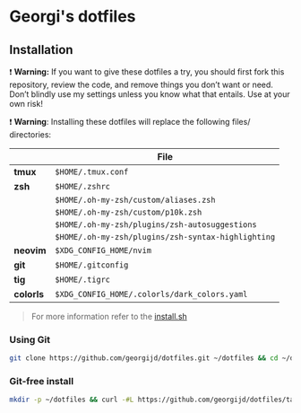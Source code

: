 # Georgi's dotfiles

## Installation

 :exclamation: **Warning:** If you want to give these dotfiles a try, you should first fork this repository, review the code, and remove things you don’t want or need. Don’t blindly use my settings unless you know what that entails. Use at your own risk!

:exclamation: **Warning**: Installing these dotfiles will replace the following files/ directories:

|| File
------------- | -------------
**tmux**  | `$HOME/.tmux.conf`
**zsh**  | `$HOME/.zshrc`
|| `$HOME/.oh-my-zsh/custom/aliases.zsh`
|| `$HOME/.oh-my-zsh/custom/p10k.zsh`
|| `$HOME/.oh-my-zsh/plugins/zsh-autosuggestions`
|| `$HOME/.oh-my-zsh/plugins/zsh-syntax-highlighting`
**neovim**  | `$XDG_CONFIG_HOME/nvim`
**git**  | `$HOME/.gitconfig`
**tig**  | `$HOME/.tigrc`
**colorls**  | `$XDG_CONFIG_HOME/.colorls/dark_colors.yaml`

> For more information refer to the [install.sh](./install.sh)

### Using Git
```bash
git clone https://github.com/georgijd/dotfiles.git ~/dotfiles && cd ~/dotfiles && ./install.sh
```

### Git-free install
```bash
mkdir -p ~/dotfiles && curl -#L https://github.com/georgijd/dotfiles/tarball/master | tar -xzv -C ~/dotfiles --strip-components=1 && cd ~/dotfiles && ./install.sh
```

